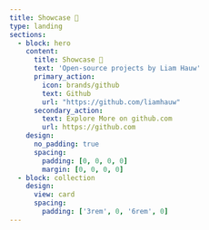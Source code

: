 ```yaml
---
title: Showcase 🎉
type: landing
sections:
  - block: hero
    content:
      title: Showcase 🎉
      text: 'Open-source projects by Liam Hauw'
      primary_action:
        icon: brands/github
        text: Github
        url: "https://github.com/liamhauw"
      secondary_action:
        text: Explore More on github.com
        url: https://github.com
    design:
      no_padding: true
      spacing:
        padding: [0, 0, 0, 0]
        margin: [0, 0, 0, 0]
  - block: collection
    design:
      view: card
      spacing:
        padding: ['3rem', 0, '6rem', 0]
---
```

